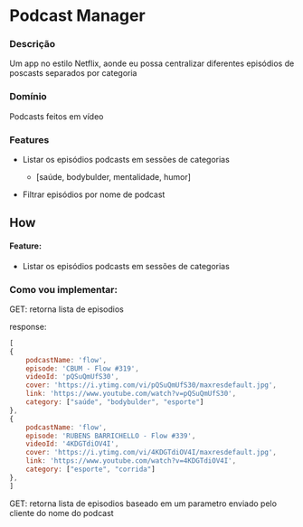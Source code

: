 
# Podcast Manager


### Descrição
Um app no estilo Netflix, aonde eu possa centralizar diferentes episódios de poscasts separados por categoria

### Domínio
Podcasts feitos em vídeo

### Features
- Listar os episódios podcasts em sessões de categorias
    - [saúde, bodybulder, mentalidade, humor]

- Filtrar episódios por nome de podcast

## How

#### Feature:
- Listar os episódios podcasts em sessões de categorias

### Como vou implementar:

GET: retorna lista de episodios

response:
```js
[
{
    podcastName: 'flow',
    episode: 'CBUM - Flow #319',
    videoId: 'pQSuQmUfS30',
    cover: 'https://i.ytimg.com/vi/pQSuQmUfS30/maxresdefault.jpg',
    link: 'https://www.youtube.com/watch?v=pQSuQmUfS30',
    category: ["saúde", "bodybulder", "esporte"]
},
{
    podcastName: 'flow',
    episode: 'RUBENS BARRICHELLO - Flow #339',
    videoId: '4KDGTdiOV4I',
    cover: 'https://i.ytimg.com/vi/4KDGTdiOV4I/maxresdefault.jpg',
    link: 'https://www.youtube.com/watch?v=4KDGTdiOV4I',
    category: ["esporte", "corrida"]
},
]
```

GET: retorna lista de episodios baseado em um parametro enviado pelo cliente do nome do podcast
